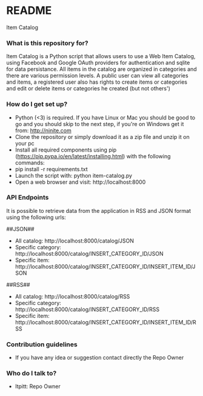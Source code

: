 # README #

Item Catalog

### What is this repository for? ###

Item Catalog is a Python script that allows users to use a Web Item Catalog, using Facebook and Google OAuth providers for authentication and sqlite for data persistance.
All items in the catalog are organized in categories and there are various permission levels.
A public user can view all categories and items, a registered user also has rights to create items or categories and edit or delete items or categories he created (but not others')


### How do I get set up? ###

* Python (<3) is required. If you have Linux or Mac you should be good to go and you should skip to the next step, if you're on Windows get it from: http://ninite.com
* Clone the repository or simply download it as a zip file and unzip it on your pc
* Install all required components using pip (https://pip.pypa.io/en/latest/installing.html) with the following commands:
* pip install -r requirements.txt
* Launch the script with: python item-catalog.py
* Open a web browser and visit: http://localhost:8000

### API Endpoints ###

It is possible to retrieve data from the application in RSS and JSON format using the following urls:

##JSON##
* All catalog: http://localhost:8000/catalog/JSON
* Specific category: http://localhost:8000/catalog/INSERT_CATEGORY_ID/JSON
* Specific item: http://localhost:8000/catalog/INSERT_CATEGORY_ID/INSERT_ITEM_ID/JSON

##RSS##
* All catalog: http://localhost:8000/catalog/RSS
* Specific category: http://localhost:8000/catalog/INSERT_CATEGORY_ID/RSS
* Specific item: http://localhost:8000/catalog/INSERT_CATEGORY_ID/INSERT_ITEM_ID/RSS

### Contribution guidelines ###

* If you have any idea or suggestion contact directly the Repo Owner

### Who do I talk to? ###

* ltpitt: Repo Owner
